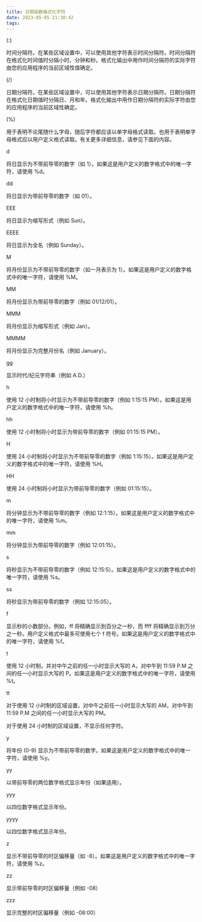 ```yaml
---
title: 日期函数格式化字符
date: 2023-05-05 21:30:42
tags:  
---
```

(:)

时间分隔符。在某些区域设置中，可以使用其他字符表示时间分隔符。时间分隔符在格式化时间值时分隔小时、分钟和秒。格式化输出中用作时间分隔符的实际字符由您的应用程序的当前区域性值确定。

(/)

日期分隔符。在某些区域设置中，可以使用其他字符表示日期分隔符。日期分隔符在格式化日期值时分隔日、月和年。格式化输出中用作日期分隔符的实际字符由您的应用程序的当前区域性确定。

(%)

用于表明不论尾随什么字母，随后字符都应该以单字母格式读取。也用于表明单字母格式应以用户定义格式读取。有关更多详细信息，请参见下面的内容。

d

将日显示为不带前导零的数字（如 1）。如果这是用户定义的数字格式中的唯一字符，请使用 %d。

dd

将日显示为带前导零的数字（如 01）。

EEE

将日显示为缩写形式（例如 Sun）。

EEEE

将日显示为全名（例如 Sunday）。

M

将月份显示为不带前导零的数字（如一月表示为 1）。如果这是用户定义的数字格式中的唯一字符，请使用 %M。

MM

将月份显示为带前导零的数字（例如 01/12/01）。

MMM

将月份显示为缩写形式（例如 Jan）。

MMMM

将月份显示为完整月份名（例如 January）。

gg

显示时代/纪元字符串（例如 A.D.）

h

使用 12 小时制将小时显示为不带前导零的数字（例如 1:15:15 PM）。如果这是用户定义的数字格式中的唯一字符，请使用 %h。

hh

使用 12 小时制将小时显示为带前导零的数字（例如 01:15:15 PM）。

H

使用 24 小时制将小时显示为不带前导零的数字（例如 1:15:15）。如果这是用户定义的数字格式中的唯一字符，请使用 %H。

HH

使用 24 小时制将小时显示为带前导零的数字（例如 01:15:15）。

m

将分钟显示为不带前导零的数字（例如 12:1:15）。如果这是用户定义的数字格式中的唯一字符，请使用 %m。

mm

将分钟显示为带前导零的数字（例如 12:01:15）。

s

将秒显示为不带前导零的数字（例如 12:15:5）。如果这是用户定义的数字格式中的唯一字符，请使用 %s。

ss

将秒显示为带前导零的数字（例如 12:15:05）。

f

显示秒的小数部分。例如，ff 将精确显示到百分之一秒，而 ffff 将精确显示到万分之一秒。用户定义格式中最多可使用七个 f 符号。如果这是用户定义的数字格式中的唯一字符，请使用 %f。

t

使用 12 小时制，并对中午之前的任一小时显示大写的 A，对中午到 11:59 P.M 之间的任一小时显示大写的 P。如果这是用户定义的数字格式中的唯一字符，请使用 %t。

tt

对于使用 12 小时制的区域设置，对中午之前任一小时显示大写的 AM，对中午到 11:59 P.M 之间的任一小时显示大写的 PM。

对于使用 24 小时制的区域设置，不显示任何字符。

y

将年份 (0-9) 显示为不带前导零的数字。如果这是用户定义的数字格式中的唯一字符，请使用 %y。

yy

以带前导零的两位数字格式显示年份（如果适用）。

yyy

以四位数字格式显示年份。

yyyy

以四位数字格式显示年份。

z

显示不带前导零的时区偏移量（如 -8）。如果这是用户定义的数字格式中的唯一字符，请使用 %z。

zz

显示带前导零的时区偏移量（例如 -08）

zzz

显示完整的时区偏移量（例如 -08:00）